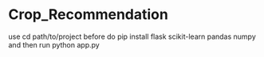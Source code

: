 # Crop_Recommendation
use cd path/to/project
before do pip install flask scikit-learn pandas numpy
and then run
python app.py
